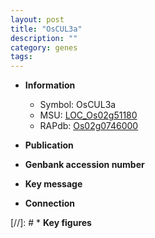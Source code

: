 ```yaml
---
layout: post
title: "OsCUL3a"
description: ""
category: genes
tags: 
---
```


* **Information**  
    + Symbol: OsCUL3a  
    + MSU: [LOC_Os02g51180](http://rice.uga.edu/cgi-bin/ORF_infopage.cgi?orf=LOC_Os02g51180)  
    + RAPdb: [Os02g0746000](http://rapdb.dna.affrc.go.jp/viewer/gbrowse_details/irgsp1?name=Os02g0746000)  

* **Publication**  

* **Genbank accession number**  

* **Key message**  

* **Connection**  

[//]: # * **Key figures**  



